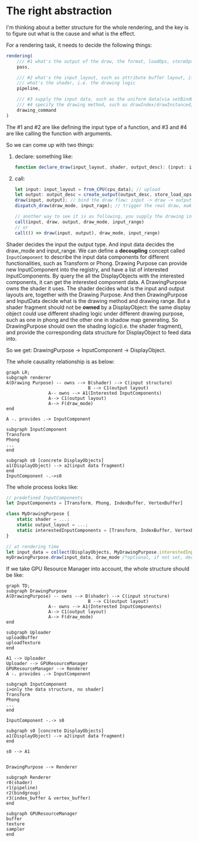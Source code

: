 # The right abstraction

I'm thinking about a better structure for the whole rendering, and the key is to figure out what is the cause and what is the effect.

For a rendering task, it needs to decide the following things:

```ts
rendering(
    /// #1 what's the output of the draw, the format, loadOps, storeOps, multisampled, etc
    pass,

    /// #2 what's the input layout, such as attribute buffer layout, if there is a index buffer, what's the uniform layout, etc
    /// what's the shader, i.e. the drawing logic
    pipeline,

    /// #3 supply the input data, such as the uniform data(via setBindGroup), the attribute buffer(via setIndexBuffer/setVertexBuffer). All the data is GPU data 
    /// #4 specify the drawing method, such as drawIndex/drawInstanced, etc.
    drawing_command
)
```

The #1 and #2 are like defining the input type of a function, and #3 and #4 are like calling the function with arguments.

So we can come up with two things:

1. declare: something like:

    ```ts
    function declare_draw(input_layout, shader, output_desc): (input: input_layout, output: output_desc) => void;
    ```

2. call:

    ```ts
    let input: input_layout = from_CPU(cpu_data); // upload 
    let output: output_desc = create_output(output_desc, store_load_ops, multisampled); // here both shader logic and drawing purpose decide the output structure
    draw(input, output); // bind the draw flow: input -> draw -> output
    dispatch_draw(draw_mode, input_rage); // trigger the real draw, make the machine do the work. The draw_mode and input_range are decided by the input and drawing purpose

    // another way to see it is as following, you supply the drawing input arguments all at once.
    call(input, draw, output, draw_mode, input_range)
    // or
    call(() => draw(input, output), draw_mode, input_range)
    ```

Shader decides the input the output type. And input data decides the draw_mode and input_range.
We can define a **decoupling** concept called `InputComponent` to describe the input data components for different functionalities, such as Transform or Phong.
Drawing Purpose can provide new InputComponent into the registry, and have a list of interested InputComponents. By query the all the DisplayObjects with the interested components, it can get the interested component data.
A DrawingPurpose owns the shader it uses. The shader decides what is the input and output layouts are, together with the Drawing Purpose. And then DrawingPurpose and InputData decide what is the drawing method and drawing range.
But a shader fragment should not be **owned** by a DisplayObject: the same display object could use different shading logic under different drawing purpose, such as one in phong and the other one in shadow map generating.
So DrawingPurpose should own the shading logic(i.e. the shader fragment), and provide the corresponding data structure for DisplayObject to feed data into.

So we get: DrawingPurpose -> InputComponent -> DisplayObject.

The whole causality relationship is as below:

```mermaid
graph LR;
subgraph renderer
A(Drawing Purpose) -- owns --> B(shader) --> C(input structure)
                               B --> C1(output layout)
                A-- owns --> A1(Interested InputComponents)
                A--> C1(output layout)
                A--> F(draw_mode)
end

A -. provides .-> InputComponent

subgraph InputComponent
Transform
Phong
...
end

subgraph s0 [concrete DisplayObjects]
a1(DisplayObject) --> a2(input data fragment)
end
InputComponent -.->s0
```

The whole process looks like:

```ts
// predefined InputComponents
let InputComponents = [Transform, Phong, IndexBuffer, VertexBuffer]

class MyDrawingPurpose {
    static shader = ...;
    static output_layout = ...;
    static interestedInputComponents = [Transform, IndexBuffer, VertexBuffer]
}

// at rendering time
let input_data = collect(DisplayObjects, MyDrawingPurpose.interestedInputComponents)
myDrawingPurpose.draw(input_data, draw_mode /*optional, if not set, decided by input_data*/, input_range/*optional, if not set, decided by input_data*/)
```

If we take GPU Resource Manager into account, the whole structure should be like:

```mermaid
graph TD;
subgraph DrawingPurpose
A(DrawingPurpose) -- owns --> B(shader) --> C(input structure)
                               B --> C1(output layout)
                A-- owns --> A1(Interested InputComponents)
                A--> C1(output layout)
                A--> F(draw_mode)
end

subgraph Uploader
uploadBuffer
uploadTexture
end

A1 --> Uploader
Uploader --> GPUResourceManager
GPUResourceManager --> Renderer
A -. provides .-> InputComponent

subgraph InputComponent
i>only the data structure, no shader]
Transform
Phong
...
end

InputComponent -.-> s0

subgraph s0 [concrete DisplayObjects]
a1(DisplayObject) --> a2(input data fragment)
end

s0 --> A1


DrawingPurpose --> Renderer

subgraph Renderer
r0(shader)
r1(pipeline)
r2(bindgroup)
r3(index_buffer & vertex_buffer)
end

subgraph GPUResourceManager
buffer
texture 
sampler
end

```
